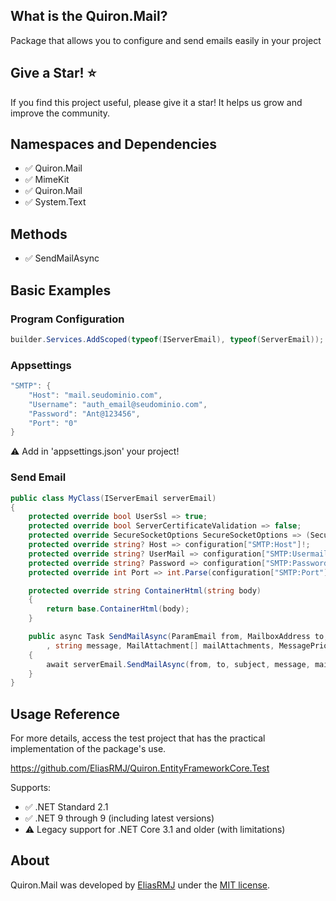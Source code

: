 ﻿## What is the Quiron.Mail?

Package that allows you to configure and send emails easily in your project

## Give a Star! ⭐

If you find this project useful, please give it a star! It helps us grow and improve the community.

## Namespaces and Dependencies

- ✅ Quiron.Mail
- ✅ MimeKit
- ✅ Quiron.Mail
- ✅ System.Text

## Methods

- ✅ SendMailAsync

## Basic Examples

### Program Configuration
```csharp
builder.Services.AddScoped(typeof(IServerEmail), typeof(ServerEmail));
```

### Appsettings
```csharp
"SMTP": {
    "Host": "mail.seudominio.com",
    "Username": "auth_email@seudominio.com",
    "Password": "Ant@123456",
    "Port": "0"
}
```
⚠️ Add in 'appsettings.json' your project!

### Send Email
```csharp
public class MyClass(IServerEmail serverEmail)
{
    protected override bool UserSsl => true;
    protected override bool ServerCertificateValidation => false;
    protected override SecureSocketOptions SecureSocketOptions => (SecureSocketOptions)int.Parse(configuration["SMTP:SecureSocketOptions"]!);
    protected override string? Host => configuration["SMTP:Host"]!;
    protected override string? UserMail => configuration["SMTP:Usermail"]!;
    protected override string? Password => configuration["SMTP:Password"]!;
    protected override int Port => int.Parse(configuration["SMTP:Port"]!);

    protected override string ContainerHtml(string body)
    {
        return base.ContainerHtml(body);
    }

    public async Task SendMailAsync(ParamEmail from, MailboxAddress to, string subject
        , string message, MailAttachment[] mailAttachments, MessagePriority messagePriority = MessagePriority.Normal)
    {
        await serverEmail.SendMailAsync(from, to, subject, message, mailAttachments, messagePriority);
    }
}
```


## Usage Reference

For more details, access the test project that has the practical implementation of the package's use.

https://github.com/EliasRMJ/Quiron.EntityFrameworkCore.Test

Supports:

- ✅ .NET Standard 2.1  
- ✅ .NET 9 through 9 (including latest versions)  
- ⚠️ Legacy support for .NET Core 3.1 and older (with limitations)
  
## About
Quiron.Mail was developed by [EliasRMJ](https://www.linkedin.com/in/elias-medeiros-98232066/) under the [MIT license](LICENSE).
